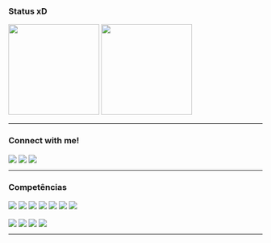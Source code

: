 ### Status xD

<div>
<img height="180em"  src="https://github-readme-stats.vercel.app/api?username=theylorantunes&show_icons=true&theme=synthwave"/>  
<img height="180em" src="https://github-readme-stats.vercel.app/api/top-langs/?username=theylorantunes&hide_progress=true&theme=synthwave"/>
</div>

  ________________________________________________________________________

### Connect with me!

<div style="display: inline_block">
  
<a href="https://www.linkedin.com/in/theylorantunes/"><img align="center" src="https://img.shields.io/badge/LinkedIn-0077B5?style=for-the-badge&logo=linkedin&logoColor=white"/></a>
<a href="https://discord.gg/ja8nsnbPm9"><img align="center" src="https://img.shields.io/badge/Discord-%235865F2.svg?style=for-the-badge&logo=discord&logoColor=white"/></a>
<a href="https://instagram.com/77antunez"><img align="center" src="https://img.shields.io/badge/Instagram-%23E4405F.svg?style=for-the-badge&logo=Instagram&logoColor=white"/></a>
  </div>

___________________________________________________________________________

### Competências

<div>
<img align="center" src="https://img.shields.io/badge/Java-ED8B00?style=for-the-badge&logo=openjdk&logoColor=white"/>
<img align="center" src="https://img.shields.io/badge/Python-3776AB?style=for-the-badge&logo=python&logoColor=white"/>
<img align="center" src="https://img.shields.io/badge/JavaScript-F7DF1E?style=for-the-badge&logo=javascript&logoColor=black"/>
<img align="center" src="https://img.shields.io/badge/MariaDB-003545?style=for-the-badge&logo=mariadb&logoColor=white"/>
<img align="center" src="https://img.shields.io/badge/node.js-6DA55F?style=for-the-badge&logo=node.js&logoColor=white"/>
<img align="center" src="https://img.shields.io/badge/react-%2320232a.svg?style=for-the-badge&logo=react&logoColor=%2361DAFB"/>
<img align="center" src="https://img.shields.io/badge/Visual%20Studio%20Code-0078d7.svg?style=for-the-badge&logo=visual-studio-code&logoColor=white"/>

</div>
<br>
<div>
<img align="center" src="https://img.shields.io/badge/html5-%23E34F26.svg?style=for-the-badge&logo=html5&logoColor=white"/>
<img align="center" src="https://img.shields.io/badge/typescript-%23007ACC.svg?style=for-the-badge&logo=typescript&logoColor=white"/>
<img align="center" src="https://img.shields.io/badge/Microsoft-0078D4?style=for-the-badge&logo=microsoft&logoColor=white"/>
<img align="center" src="https://img.shields.io/badge/Linux%20Mint-87CF3E?style=for-the-badge&logo=Linux%20Mint&logoColor=white"/>
</div>

__________________________________________________________________________________


